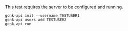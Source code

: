 This test requires the server to be configured and running.

```
gonk-api init --username TESTUSER1
gonk-api users add TESTUSER2
gonk-api run
```